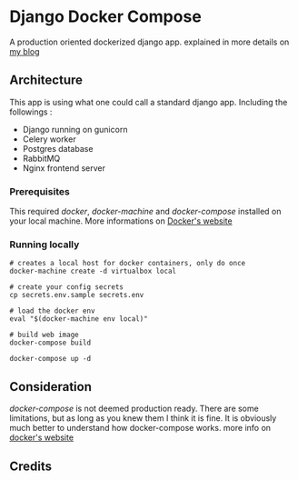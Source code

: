 # Django Docker Compose #
A production oriented dockerized django app. explained in more details on [my blog](http://damdev.me/docker/2015/10/12/django-docker)

## Architecture ##
This app is using what one could call a standard django app. Including the followings :
- Django running on gunicorn
- Celery worker
- Postgres database
- RabbitMQ
- Nginx frontend server

### Prerequisites ###
This required *docker*, *docker-machine* and *docker-compose* installed on your local machine. More informations on [Docker's website](https://docs.docker.com/installation/mac/)

### Running locally
```
# creates a local host for docker containers, only do once
docker-machine create -d virtualbox local

# create your config secrets
cp secrets.env.sample secrets.env

# load the docker env
eval "$(docker-machine env local)"

# build web image
docker-compose build

docker-compose up -d
```

## Consideration ##
*docker-compose* is not deemed production ready. There are some limitations, but as long as you knew them I think it is fine. It is obviously much better to understand how docker-compose works.
more info on [docker's website](https://docs.docker.com/compose/production/)

## Credits
